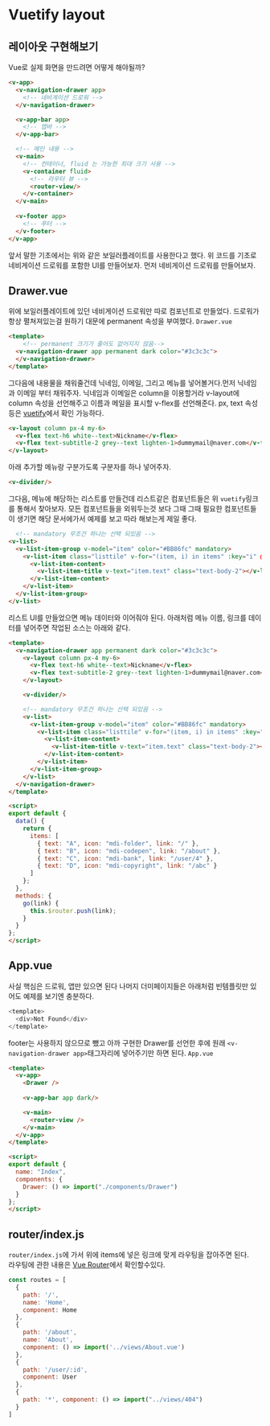 # Vuetify layout

## 레이아웃 구현해보기
Vue로 실제 화면을 만드려면 어떻게 해야될까?
```html
<v-app>
  <v-navigation-drawer app>
    <!-- 네비게이션 드로워 -->
  </v-navigation-drawer>

  <v-app-bar app>
    <!-- 앱바 -->
  </v-app-bar>

  <!-- 메인 내용 -->
  <v-main>
    <!-- 컨테이너, fluid 는 가능한 최대 크기 사용 -->
    <v-container fluid>
      <!-- 라우터 뷰 -->
      <router-view/>
    </v-container>
  </v-main>
  
  <v-footer app>
    <!-- 푸터 -->
  </v-footer>
</v-app>
```
앞서 말한 기초에서는 위와 같은 보일러플레이트를 사용한다고 했다. 위 코드를 기초로 네비게이션 드로워를 포함한 UI를 만들어보자. 먼저 네비게이션 드로워를 만들어보자.  

## Drawer.vue
위에 보일러플레이트에 있던 네비게이션 드로워만 따로 컴포넌트로 만들었다. 드로워가 항상 펼쳐져있는걸 원하기 대문에 permanent 속성을 부여했다.
`Drawer.vue`
```html
<template>
    <!-- permanent 크기가 줄어도 없어지지 않음-->
  <v-navigation-drawer app permanent dark color="#3c3c3c">
  </v-navigation-drawer>
</template>
```
그다음에 내용물을 채워줄건데 닉네임, 이메일, 그리고 메뉴를 넣어볼거다.먼저 닉네임과 이메일 부터 채워주자. 닉네임과 이메일은 column을 이용할거라 v-layout에 column 속성을 선언해주고 이름과 메일을 표시할 v-flex를 선언해준다. px, text 속성등은 [vuetify](https://vuetifyjs.com/en/getting-started/quick-start/)에서 확인 가능하다.
```html
<v-layout column px-4 my-6>
  <v-flex text-h6 white--text>Nickname</v-flex>
  <v-flex text-subtitle-2 grey--text lighten-1>dummymail@naver.com</v-flex>
</v-layout>
```
아래 추가할 메뉴랑 구분가도록 구분자를 하나 넣어주자.
```html
<v-divider/>
```
그다음, 메뉴에 해당하는 리스트를 만들건데 리스트같은 컴포넌트들은 위 `vuetify`링크를 통해서 찾아보자. 모든 컴포넌트들을 외워두는것 보다 그때 그때 필요한 컴포넌트들이 생기면 해당 문서에가서 예제를 보고 따라 해보는게 제일 좋다.
```html
  <!-- mandatory 무조건 하나는 선택 되있음 -->
<v-list>
  <v-list-item-group v-model="item" color="#BB86fc" mandatory>
    <v-list-item class="listtile" v-for="(item, i) in items" :key="i" @click="go(item.link)">
      <v-list-item-content>
        <v-list-item-title v-text="item.text" class="text-body-2"></v-list-item-title>
      </v-list-item-content>
    </v-list-item>
  </v-list-item-group>
</v-list>
```
리스트 UI를 만들었으면 메뉴 데이터와 이어줘야 된다. 아래처럼 메뉴 이름, 링크를 데이터를 넣어주면 작업된 소스는 아래와 같다.
```html
<template>
  <v-navigation-drawer app permanent dark color="#3c3c3c">
    <v-layout column px-4 my-6>
      <v-flex text-h6 white--text>Nickname</v-flex>
      <v-flex text-subtitle-2 grey--text lighten-1>dummymail@naver.com</v-flex>
    </v-layout>

    <v-divider/>

    <!-- mandatory 무조건 하나는 선택 되있음 -->
    <v-list>
      <v-list-item-group v-model="item" color="#BB86fc" mandatory>
        <v-list-item class="listtile" v-for="(item, i) in items" :key="i" @click="go(item.link)">
          <v-list-item-content>
            <v-list-item-title v-text="item.text" class="text-body-2"></v-list-item-title>
          </v-list-item-content>
        </v-list-item>
      </v-list-item-group>
    </v-list>
  </v-navigation-drawer>
</template>

<script>
export default {
  data() {
    return {
      items: [
        { text: "A", icon: "mdi-folder", link: "/" },
        { text: "B", icon: "mdi-codepen", link: "/about" },
        { text: "C", icon: "mdi-bank", link: "/user/4" },
        { text: "D", icon: "mdi-copyright", link: "/abc" }
      ]
    };
  },
  methods: {
    go(link) {
      this.$router.push(link);
    }
  }
};
</script>
```


## App.vue
사실 핵심은 드로워, 앱만 있으면 된다 나머지 더미페이지들은 아래처럼 빈템플릿만 있어도 예제를 보기엔 충분하다.
```js
<template>
  <div>Not Found</div>
</template>
```

footer는 사용하지 않으므로 뺐고 아까 구현한 Drawer를 선언한 후에 원래 `<v-navigation-drawer app>`태그자리에 넣어주기만 하면 된다.
`App.vue`
```html
<template>
  <v-app>
    <Drawer />
    
    <v-app-bar app dark/>

    <v-main>
      <router-view />
    </v-main>
  </v-app>
</template>

<script>
export default {
  name: "Index",
  components: {
    Drawer: () => import("./components/Drawer")
  }
};
</script>
```
## router/index.js
`router/index.js`에 가서 위에 items에 넣은 링크에 맞게 라우팅을 잡아주면 된다.  
라우팅에 관한 내용은 [Vue Router](/vuejs/router.html#시작하기)에서 확인할수있다.
```js
const routes = [
  {
    path: '/',
    name: 'Home',
    component: Home
  },
  {
    path: '/about',
    name: 'About',
    component: () => import('../views/About.vue')
  },
  {
    path: '/user/:id',
    component: User
  },
  {
    path: '*', component: () => import("../views/404")
  }
]
```


<!-- 
```html
    <v-list nav dense>
      <v-list-item-group v-model="item" color="primary">
        <v-list-item v-for="(item, i) in items" :key="i">
          <v-list-item-icon>
            <v-icon v-text="item.icon"></v-icon>
          </v-list-item-icon>

          <v-list-item-content>
            <v-list-item-title v-text="item.text"></v-list-item-title>
          </v-list-item-content>
        </v-list-item>
      </v-list-item-group>
    </v-list>

      items: [
        { text: "My Files", icon: "mdi-folder" },
        { text: "Shared with me", icon: "mdi-account-multiple" },
        { text: "Starred", icon: "mdi-star" },
        { text: "Recent", icon: "mdi-history" },
        { text: "Offline", icon: "mdi-check-circle" },
        { text: "Uploads", icon: "mdi-upload" },
        { text: "Backups", icon: "mdi-cloud-upload" }
      ],
```
  https://blog.minamiland.com/376
  https://chansbro.github.io/vue/vuetify_tutorial1
  http://blog.weirdx.io/post/60376
  https://vuetifyjs.com/ko/styles/spacing/

-->